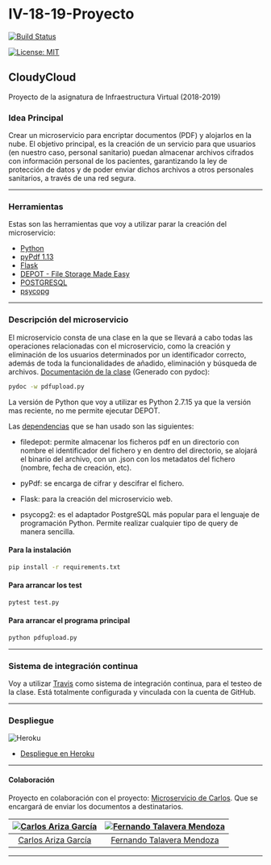 # IV-18-19-Proyecto

[![Build Status](https://travis-ci.com/Thejokeri/IV-18-19-Proyecto.svg?branch=master)](https://travis-ci.com/Thejokeri/IV-18-19-Proyecto)

[![License: MIT](https://img.shields.io/badge/License-MIT-yellow.svg)](https://opensource.org/licenses/MIT)

## CloudyCloud

Proyecto de la asignatura de Infraestructura Virtual (2018-2019)

### Idea Principal

Crear un microservicio para encriptar documentos (PDF) y alojarlos en la nube. El objetivo principal, es la creación de un servicio para que usuarios (en nuestro caso, personal sanitario) puedan almacenar archivos cifrados con información personal de los pacientes, garantizando la ley de protección de datos y de poder enviar dichos archivos a otros personales sanitarios, a través de una red segura.

---

### Herramientas

Estas son las herramientas que voy a utilizar parar la creación del microservicio:

* [Python](https://www.python.org)
* [pyPdf 1.13](https://pypi.org/project/pyPdf/)
* [Flask](http://flask.pocoo.org/)
* [DEPOT - File Storage Made Easy](https://depot.readthedocs.io/en/latest/)
* [POSTGRESQL](https://www.postgresql.org)
* [psycopg](http://initd.org/psycopg/)

---

### Descripción del microservicio

El microservicio consta de una clase en la que se llevará a cabo todas las operaciones relacionadas con el microservicio, como la creación y eliminación de los usuarios determinados por un identificador correcto, además de toda la funcionalidades de añadido, eliminación y búsqueda de archivos. [Documentación de la clase](http://htmlpreview.github.io/?https://github.com/Thejokeri/IV-18-19-Proyecto/blob/master/doc/pdfupload.html) (Generado con pydoc):

```bash
pydoc -w pdfupload.py
```

La versión de Python que voy a utilizar es Python 2.7.15 ya que la versión mas reciente, no me permite ejecutar DEPOT.

Las [dependencias](./requirements.txt) que se han usado son las siguientes:

* filedepot: permite almacenar los ficheros pdf en un directorio con nombre el identificador del fichero y en dentro del directorio, se alojará el binario del archivo, con un .json con los metadatos del fichero (nombre, fecha de creación, etc).
  
* pyPdf: se encarga de cifrar y descifrar el fichero.
  
* Flask: para la creación del microservicio web.
  
* psycopg2: es el adaptador PostgreSQL más popular para el lenguaje de programación Python. Permite realizar cualquier tipo de query de manera sencilla.

#### Para la instalación

```bash
pip install -r requirements.txt
```

#### Para arrancar los test

```bash
pytest test.py
```

#### Para arrancar el programa principal

```bash
python pdfupload.py
```

---

### Sistema de integración continua

Voy a utilizar [Travis](https://travis-ci.org/) como sistema de integración continua, para el testeo de la clase. Está totalmente configurada y vinculada con la cuenta de GitHub.

---

### Despliegue

![Heroku](https://heroku-badge.herokuapp.com/?app=cloudncloud)

* [Despliegue en Heroku](https://cloudncloud.herokuapp.com/)

---

#### Colaboración

Proyecto en colaboración con el proyecto: [Microservicio de Carlos](https://github.com/AGCarlos/IV_1819_Proyecto). Que se encargará de enviar los documentos a destinatarios.

| [![Carlos Ariza García](https://github.com/AGCarlos.png?size=100)](https://github.com/AGCarlos) | [![Fernando Talavera Mendoza](https://github.com/Thejokeri.png?size=100)](https://github.com/Thejokeri) |
| :---: | :---: |
| [Carlos Ariza García](https://github.com/AGCarlos) | [Fernando Talavera Mendoza](https://github.com/Thejokeri) |

---
